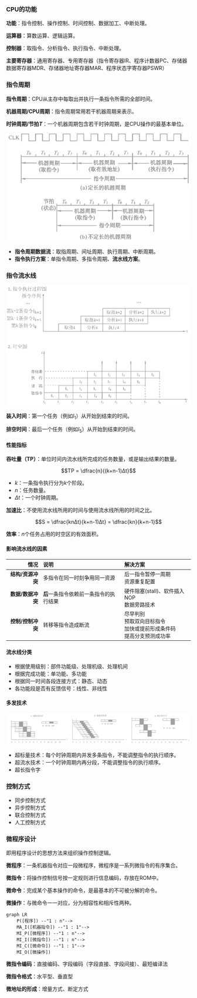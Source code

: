 
### CPU的功能

**功能**：指令控制、操作控制、时间控制、数据加工、中断处理。

**运算器**：算数运算、逻辑运算。

**控制器**：取指令、分析指令、执行指令、中断处理。

**主要寄存器**：通用寄存器、专用寄存器（指令寄存器IR、程序计数器PC、存储器数据寄存器MDR、存储器地址寄存器MAR、程序状态字寄存器PSWR）

### 指令周期

**指令周期**：CPU从主存中每取出并执行一条指令所需的全部时间。

**机器周期/CPU周期**：指令周期常用若干机器周期来表示。

**时钟周期/节拍$T$**：一个机器周期包含若干时钟周期，是CPU操作的最基本单位。

![指令周期](images/cpu/指令周期.png)

- **指令周期数据流**：取指周期、间址周期、执行周期、中断周期。
- **指令执行方案**：单指令周期、多指令周期、**流水线方案**。

### 指令流水线

![指令流水线](images/cpu/指令流水线.png)

**装入时间**：第一个任务（例如$I_1$）从开始到结束的时间。

**排空时间**：最后一个任务（例如$I_5$）从开始到结束的时间。

#### 性能指标

**吞吐量（TP）**：单位时间内流水线所完成的任务数量，或是输出结果的数量。

$$TP = \dfrac{n}{(k+n-1)Δt}$$

- $k$：一条指令执行分为$k$个阶段。
- $n$：任务数量。
- $Δt$：一个时钟周期。

**加速比**：不使用流水线所用的时间与使用流水线所用的时间之比。

$$S = \dfrac{knΔt}{k+n-1)Δt} = \dfrac{kn}{k+n-1}$$

**效率**：$n$个任务占用的时空区的有效面积。

#### 影响流水线的因素

|              情况 | 说明                                   | 解决方案                                                     |
| ----------------: | :------------------------------------- | :----------------------------------------------------------- |
| **结构/资源冲突** | 多指令在同一时刻争用同一资源           | 后一指令暂停一周期<br>资源重复配置                           |
| **数据/数据冲突** | **后**一条指令依赖前一条指令的执行结果 | 硬件阻塞(stall)、软件插入NOP<br/>数据旁路技术                |
| **控制/控制冲突** | 转移等指令造成断流                     | 尽早判别<br/>预取双向目标指令<br/>加快或提前形成条件码<br/>提高分支预测成功率 |

#### 流水线分类

- 根据使用级别：部件功能级、处理机级、处理机间
- 根据完成功能：单功能、多功能
- 根据同一时间各段连接方式：静态、动态
- 各功能段是否有反馈信号：线性、非线性

#### 多发技术

![指令多发](images/cpu/指令多发.png)

- 超标量技术：每个时钟周期内并发多条指令，不能调整指令的执行顺序。
- 超流水技术：一个时钟周期内再分段，不能调整指令的执行顺序。
- 超长指令字

### 控制方式

- 同步控制方式
- 异步控制方式
- 联合控制方式
- 人工控制方式

### 微程序设计

即用程序设计的思想方法来组织操作控制逻辑。

**微程序**：一条机器指令对应一段微程序，微程序是一系列微指令的有序集合。

**微指令**：将操作控制信号按一定规则进行信息编码，存放在ROM中。

**微命令**：完成某个基本操作的命令，是最基本的不可被分解的命令。

**微操作**：与微命令一一对应，分为相容性和相斥性两种。

```mermaid
graph LR
    P([程序]) --"1 : n"-->
    MA_I([机器指令]) --"1 : 1"-->
    MI_P([微程序]) --"1 : n"-->
    MI_I([微指令]) --"1 : n"-->
    MI_C([微命令]) --"1 : 1"-->
    MI_O([微操作])
```

**微指令编码**：直接编码、字段编码（字段直接、字段间接）、最短编译法

**微指令格式**：水平型、垂直型

**微地址的形成**：增量方式、断定方式
